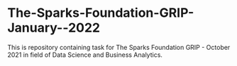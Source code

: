 # The-Sparks-Foundation-GRIP-January--2022
This is repository containing task for The Sparks Foundation GRIP - October 2021 in field of Data Science and Business Analytics.
